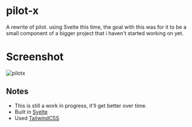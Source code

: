 # pilot-x
A rewrite of pilot. using Svelte this time, the goal with this was for it to be a small component of a bigger project
that i haven't started working on yet.

# Screenshot
![pilotx](https://i.imgur.com/JPERvny.jpg)

## Notes
- This is still a work in progress, it'll get better over time.
- Built in [Svelte](https://svelte.dev/)
- Used [TailwindCSS](https://tailwindcss.com/)